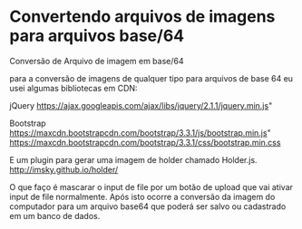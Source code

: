 Convertendo arquivos de imagens para arquivos base/64
============

Conversão de Arquivo de imagem em base/64

para a conversão de imagens de qualquer tipo para arquivos de base 64 eu usei algumas bibliotecas em CDN:

jQuery
https://ajax.googleapis.com/ajax/libs/jquery/2.1.1/jquery.min.js"

Bootstrap
https://maxcdn.bootstrapcdn.com/bootstrap/3.3.1/js/bootstrap.min.js"
https://maxcdn.bootstrapcdn.com/bootstrap/3.3.1/css/bootstrap.min.css

E um plugin para gerar uma imagem de holder chamado Holder.js.
http://imsky.github.io/holder/


O que faço é mascarar o input de file por um botão de upload que vai ativar input de file normalmente.
Após isto ocorre a conversão da imagem do computador para um arquivo base64 que poderá ser salvo ou cadastrado em um banco de dados.
